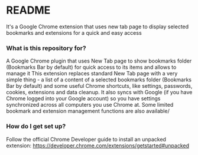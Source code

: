 # README #

It's a Google Chrome extension that uses new tab page to display selected bookmarks and extensions for a quick and easy access

### What is this repository for? ###

A Google Chrome plugin that uses New Tab page to show bookmarks folder (Bookmarks Bar by default) for quick access to its items and allows to manage it
This extension replaces standard New Tab page with a very simple thing - a list of a content of a selected bookmarks folder (Bookmarks Bar by default) and some useful Chrome shortcuts, like settings, passwords, cookies, extensions and data cleanup. It also syncs with Google (if you have Chrome logged into your Google account) so you have settings synchronized across all computers you use Chrome at.
Some limited bookmark and extension management functions are also available/ 

### How do I get set up? ###

Follow the official Chrome Developer guide to install an unpacked extension: https://developer.chrome.com/extensions/getstarted#unpacked
